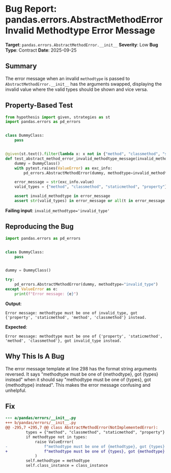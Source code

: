 # Bug Report: pandas.errors.AbstractMethodError Invalid Methodtype Error Message

**Target**: `pandas.errors.AbstractMethodError.__init__`
**Severity**: Low
**Bug Type**: Contract
**Date**: 2025-09-25

## Summary

The error message when an invalid `methodtype` is passed to `AbstractMethodError.__init__` has the arguments swapped, displaying the invalid value where the valid types should be shown and vice versa.

## Property-Based Test

```python
from hypothesis import given, strategies as st
import pandas.errors as pd_errors


class DummyClass:
    pass


@given(st.text().filter(lambda x: x not in {"method", "classmethod", "staticmethod", "property"}))
def test_abstract_method_error_invalid_methodtype_message(invalid_methodtype):
    dummy = DummyClass()
    with pytest.raises(ValueError) as exc_info:
        pd_errors.AbstractMethodError(dummy, methodtype=invalid_methodtype)

    error_message = str(exc_info.value)
    valid_types = {"method", "classmethod", "staticmethod", "property"}

    assert invalid_methodtype in error_message
    assert str(valid_types) in error_message or all(t in error_message for t in valid_types)
```

**Failing input**: `invalid_methodtype='invalid_type'`

## Reproducing the Bug

```python
import pandas.errors as pd_errors


class DummyClass:
    pass


dummy = DummyClass()

try:
    pd_errors.AbstractMethodError(dummy, methodtype="invalid_type")
except ValueError as e:
    print(f"Error message: {e}")
```

**Output**:
```
Error message: methodtype must be one of invalid_type, got {'property', 'staticmethod', 'method', 'classmethod'} instead.
```

**Expected**:
```
Error message: methodtype must be one of {'property', 'staticmethod', 'method', 'classmethod'}, got invalid_type instead.
```

## Why This Is A Bug

The error message template at line 298 has the format string arguments reversed. It says "methodtype must be one of {methodtype}, got {types} instead" when it should say "methodtype must be one of {types}, got {methodtype} instead". This makes the error message confusing and unhelpful.

## Fix

```diff
--- a/pandas/errors/__init__.py
+++ b/pandas/errors/__init__.py
@@ -295,7 +295,7 @@ class AbstractMethodError(NotImplementedError):
         types = {"method", "classmethod", "staticmethod", "property"}
         if methodtype not in types:
             raise ValueError(
-                f"methodtype must be one of {methodtype}, got {types} instead."
+                f"methodtype must be one of {types}, got {methodtype} instead."
             )
         self.methodtype = methodtype
         self.class_instance = class_instance
```